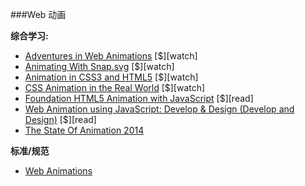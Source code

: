 ###Web 动画

**综合学习:**
<ul>
<li><a href="https://www.codeschool.com/courses/adventures-in-web-animations" target="_blank">Adventures in Web Animations</a> [$][watch]</li>
<li><a href="https://webdesign.tutsplus.com/courses/animating-with-snapsvg" target="_blank">Animating With Snap.svg</a> [$][watch]</li>
<li><a href="https://frontendmasters.com/courses/animation-storytelling-html5-css3/" target="_blank">Animation in CSS3 and HTML5</a> [$][watch]</li>
<li><a href="https://webdesign.tutsplus.com/courses/css-animation-in-the-real-world" target="_blank">CSS Animation in the Real World</a> [$][watch]</li>
<li><a href="http://www.amazon.com/Foundation-HTML5-Animation-JavaScript-Lamberta/dp/1430236655/ref=sr_1_3" target="_blank">Foundation HTML5 Animation with JavaScript</a> [$][read]</li>
<li><a href="http://www.amazon.com/Web-Animation-using-JavaScript-Develop-ebook/dp/B00UNKXVDU/ref=sr_1_1" target="_blank">Web Animation using JavaScript: Develop &amp; Design (Develop and Design)</a> [$][read]</li>
<li><a href="http://www.smashingmagazine.com/2014/11/the-state-of-animation-2014/" target="_blank">The State Of Animation 2014</a></li>
</ul>

**标准/规范**
<ul>
<li><a href="https://w3c.github.io/web-animations/" target="_blank">Web Animations</a></li>
</ul>